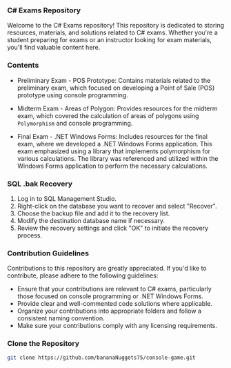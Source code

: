 ### C# Exams Repository

Welcome to the C# Exams repository! This repository is dedicated to storing resources, materials, and solutions related to C# exams. Whether you're a student preparing for exams or an instructor looking for exam materials, you'll find valuable content here.

### Contents

- Preliminary Exam - POS Prototype:
  Contains materials related to the preliminary exam, which focused on developing a Point of Sale (POS) prototype using console programming.

- Midterm Exam - Areas of Polygon:
  Provides resources for the midterm exam, which covered the calculation of areas of polygons using `Polymorphism` and console programming.

- Final Exam - .NET Windows Forms:
  Includes resources for the final exam, where we developed a .NET Windows Forms application. This exam emphasized using a library that implements polymorphism for various calculations. The library was referenced and utilized within the Windows Forms application to perform the necessary calculations.


### SQL .bak Recovery
1. Log in to SQL Management Studio.
2. Right-click on the database you want to recover and select "Recover".
3. Choose the backup file and add it to the recovery list.
4. Modify the destination database name if necessary.
5. Review the recovery settings and click "OK" to initiate the recovery process.

### Contribution Guidelines

Contributions to this repository are greatly appreciated. If you'd like to contribute, please adhere to the following guidelines:
- Ensure that your contributions are relevant to C# exams, particularly those focused on console programming or .NET Windows Forms.
- Provide clear and well-commented code solutions where applicable.
- Organize your contributions into appropriate folders and follow a consistent naming convention.
- Make sure your contributions comply with any licensing requirements.

### Clone the Repository
```bash
git clone https://github.com/bananaNuggets75/console-game.git
